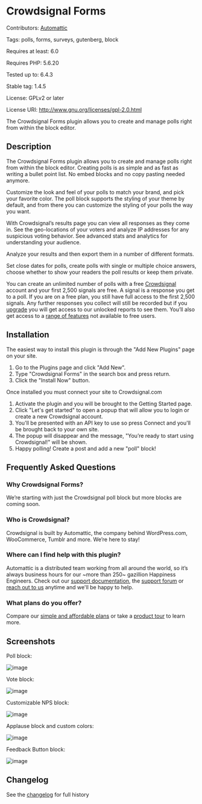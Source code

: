 # Crowdsignal Forms

Contributors: [Automattic](https://automattic.com)

Tags: polls, forms, surveys, gutenberg, block

Requires at least: 6.0

Requires PHP: 5.6.20

Tested up to: 6.4.3

Stable tag: 1.4.5

License: GPLv2 or later

License URI: http://www.gnu.org/licenses/gpl-2.0.html


The Crowdsignal Forms plugin allows you to create and manage polls right from within the block editor.

## Description

The Crowdsignal Forms plugin allows you to create and manage polls right from within the block editor.
Creating polls is as simple and as fast as writing a bullet point list. No embed blocks and no copy pasting needed anymore.

Customize the look and feel of your polls to match your brand, and pick your favorite color. The poll block supports the styling of your theme by default, and from there you can customize the styling of your polls the way you want.

With Crowdsignal’s results page you can view all responses as they come in. See the geo-locations of your voters and analyze IP addresses for any suspicious voting behavior. See advanced stats and analytics for understanding your audience.

Analyze your results and then export them in a number of different formats.

Set close dates for polls, create polls with single or multiple choice answers, choose whether to show your readers the poll results or keep them private.

You can create an unlimited number of polls with a free [Crowdsignal](https://crowdsignal.com/) account and your first 2,500 signals are free. A signal is a response you get to a poll. If you are on a free plan, you still have full access to the first 2,500 signals. Any further responses you collect will still be recorded but if you [upgrade](https://crowdsignal.com/pricing/) you will get access to our unlocked reports to see them. You’ll also get access to a [range of features](https://crowdsignal.com/features/) not available to free users.

## Installation

The easiest way to install this plugin is through the "Add New Plugins" page on your site.
1. Go to the Plugins page and click "Add New".
2. Type "Crowdsignal Forms" in the search box and press return.
3. Click the "Install Now" button.

Once installed you must connect your site to Crowdsignal.com
1. Activate the plugin and you will be brought to the Getting Started page.
2. Click "Let's get started" to open a popup that will allow you to login or create a new Crowdsignal account.
3. You'll be presented with an API key to use so press Connect and you'll be brought back to your own site.
4. The popup will disappear and the message, "You’re ready to start using Crowdsignal!" will be shown.
5. Happy polling! Create a post and add a new "poll" block!


## Frequently Asked Questions

### Why Crowdsignal Forms?

We’re starting with just the Crowdsignal poll block but more blocks are coming soon.

### Who is Crowdsignal?

Crowdsignal is built by Automattic, the company behind WordPress.com, WooCommerce, Tumblr and more. We’re here to stay!

### Where can I find help with this plugin?

Automattic is a distributed team working from all around the world, so it’s always business hours for our ~more than 250~ gazillion Happiness Engineers. Check out our [support documentation](https://crowdsignal.com/support/), the [support forum](https://wordpress.org/support/plugin/crowdsignal-forms/) or [reach out to us](https://crowdsignal.com/contact/) anytime and we'll be happy to help.

### What plans do you offer?
Compare our [simple and affordable plans](https://crowdsignal.com/pricing/) or take a [product tour](https://crowdsignal.com/features/) to learn more.


## Screenshots

Poll block:

![image](https://user-images.githubusercontent.com/157240/116736784-b7f77a00-a9c6-11eb-8b05-606084cfdb91.png)

Vote block:

![image](https://user-images.githubusercontent.com/157240/116736949-f9882500-a9c6-11eb-99e5-9e4b5fe12706.png)

Customizable NPS block:

![image](https://user-images.githubusercontent.com/157240/116736474-533c1f80-a9c6-11eb-8671-ef981cdd35e2.png)

Applause block and custom colors:

![image](https://user-images.githubusercontent.com/157240/116736193-f04a8880-a9c5-11eb-9854-3cacf9d5ec5b.png)

Feedback Button block:

![image](https://user-images.githubusercontent.com/157240/116735866-7c0fe500-a9c5-11eb-8358-a3fd01a1cfd2.png)


## Changelog

See the [changelog](changelog.txt) for full history
